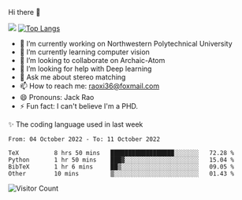 Hi there 👋

![](https://github-readme-stats.vercel.app/api?username=Raohaocheng)
[![Top Langs](https://github-readme-stats.vercel.app/api/top-langs/?username=Raohaocheng&layout=compact)](https://github.com/anuraghazra/github-readme-stats)

- 🔭 I’m currently working on Northwestern Polytechnical University
- 🌱 I’m currently learning computer vision
- 👯 I’m looking to collaborate on Archaic-Atom
- 🤔 I’m looking for help with Deep learning
- 💬 Ask me about stereo matching
- 📫 How to reach me: raoxi36@foxmail.com
- 😄 Pronouns: Jack Rao
- ⚡ Fun fact: I can't believe I'm a PHD.

✨ The coding language used in last week
<!--START_SECTION:waka-->

```text
From: 04 October 2022 - To: 11 October 2022

TeX          8 hrs 50 mins   ██████████████████░░░░░░░   72.28 %
Python       1 hr 50 mins    ███▓░░░░░░░░░░░░░░░░░░░░░   15.04 %
BibTeX       1 hr 6 mins     ██▒░░░░░░░░░░░░░░░░░░░░░░   09.05 %
Other        10 mins         ▒░░░░░░░░░░░░░░░░░░░░░░░░   01.43 %
```

<!--END_SECTION:waka-->

![Visitor Count](https://profile-counter.glitch.me/Raohaocheng/count.svg)
